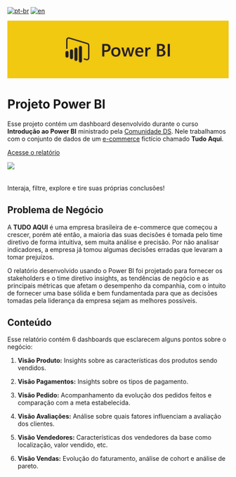 [![pt-br](https://img.shields.io/badge/language-pt--br-green.svg)](https://github.com/GustavoNascimento98/curso-powerbi-cds/blob/main/README.md)
[![en](https://img.shields.io/badge/language-en-red.svg)](https://github.com/GustavoNascimento98/curso-powerbi-cds/blob/main/README-en.md)

![](img/powerbi-cover.jpg)

# Projeto Power BI

Esse projeto contém um dashboard desenvolvido durante o curso **Introdução ao Power BI** ministrado pela [Comunidade DS](https://www.comunidadeds.com/). Nele trabalhamos com o conjunto de dados de um [e-commerce](https://www.kaggle.com/datasets/olistbr/brazilian-ecommerce) fictício chamado **Tudo Aqui**.

[Acesse o relatório](https://app.powerbi.com/view?r=eyJrIjoiNDFhOTNmZTctMDVhYy00ZDYyLWI1ZTMtYTE0YzIyMmFhNmNmIiwidCI6ImRhNmQ0OWRhLTU1N2MtNDQxNy04YWVmLTg4ZTA1MDcxOTE0MyJ9)

[![](img/dash.gif)](https://app.powerbi.com/view?r=eyJrIjoiNDFhOTNmZTctMDVhYy00ZDYyLWI1ZTMtYTE0YzIyMmFhNmNmIiwidCI6ImRhNmQ0OWRhLTU1N2MtNDQxNy04YWVmLTg4ZTA1MDcxOTE0MyJ9)

</br>
Interaja, filtre, explore e tire suas próprias conclusões! 

## Problema de Negócio
A **TUDO AQUI** é uma empresa brasileira de e-commerce que começou a crescer, porém até então, a maioria das suas decisões é tomada pelo time diretivo de forma intuitiva, sem muita análise e precisão. Por não analisar indicadores, a empresa já tomou algumas decisões erradas que levaram a tomar prejuízos.

O relatório desenvolvido usando o Power BI foi projetado para fornecer os stakeholders e o time diretivo insights, as tendências de negócio e as principais métricas que afetam o desempenho da companhia, com o intuito de fornecer uma base sólida e bem fundamentada para que as decisões tomadas pela liderança da empresa sejam as melhores possíveis.


## Conteúdo
Esse relatório contém 6 dashboards que esclarecem alguns pontos sobre o negócio:

1. **Visão Produto:** Insights sobre as características dos produtos sendo vendidos.

2. **Visão Pagamentos:** Insights sobre os tipos de pagamento.

3. **Visão Pedido:** Acompanhamento da evolução dos pedidos feitos e comparação com a meta estabelecida.

4. **Visão Avaliações:** Análise sobre quais fatores influenciam a avaliação dos clientes. 

5. **Visão Vendedores:** Características dos vendedores da base como localização, valor vendido, etc.

6. **Visão Vendas:** Evolução do faturamento, análise de cohort e análise de pareto.


